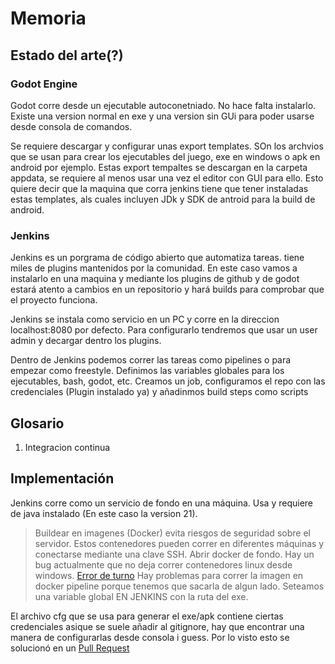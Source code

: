 # Memoria

## Estado del arte(?)
### Godot Engine

Godot corre desde un ejecutable autoconetniado. No hace falta instalarlo. Existe una version normal en exe y una version sin GUi para poder usarse desde consola de comandos.

Se requiere descargar y configurar unas export templates. SOn los archvios que se usan para crear los ejecutables del juego, exe en windows o apk en android por ejemplo. Estas export tempaltes se descargan en la carpeta appdata, se requiere al menos usar una vez el editor con GUI para ello. Esto quiere decir que la maquina que corra jenkins tiene que tener instaladas estas templates, als cuales incluyen JDk y SDK de antroid para la build de android.

### Jenkins
Jenkins es un porgrama de código abierto que automatiza tareas. tiene miles de plugins mantenidos por la comunidad. En este caso vamos a instalarlo en una maquina y mediante los plugins de github y de godot estará atento a cambios en un repositorio y hará builds para comprobar que el proyecto funciona.

Jenkins se instala como servicio en un PC y corre en la direccion localhost:8080 por defecto. Para configurarlo tendremos que usar un user admin y decargar dentro los plugins.

Dentro de Jenkins podemos correr las tareas como pipelines o para empezar como freestyle.
Definimos las variables globales para los ejecutables, bash, godot, etc.
Creamos un job, configuramos el repo con las credenciales (Plugin instalado ya) y añadinmos build steps como scripts

## Glosario

1. Integracion continua

## Implementación

Jenkins corre como un servicio de fondo en una máquina. Usa y requiere de java instalado (En este caso la version 21).
> Buildear en imagenes (Docker) evita riesgos de seguridad sobre el servidor.
Estos contenedores pueden correr en diferentes máquinas y conectarse mediante una clave SSH.
Abrir docker de fondo.
Hay un bug actualmente que no deja correr contenedores linux desde windows. [Error de turno](https://issues.jenkins.io/browse/JENKINS-60473)
Hay problemas para correr la imagen en docker pipeline porque tenemos que sacarla de algun lado.
Seteamos una variable global EN JENKINS con la ruta del exe.

El archivo cfg que se usa para generar el exe/apk contiene ciertas credenciales asique se suele añadir al gitignore, hay que encontrar una manera de configurarlas desde consola i guess.
Por lo visto esto se solucionó en un [Pull Request](https://github.com/godotengine/godot/pull/76165)